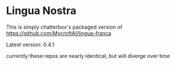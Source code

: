 # Lingua Nostra

This is simply chatterbox's packaged version of https://github.com/MycroftAI/lingua-franca

Latest version: 0.4.1

currently these repos are nearly identical, but will diverge over time